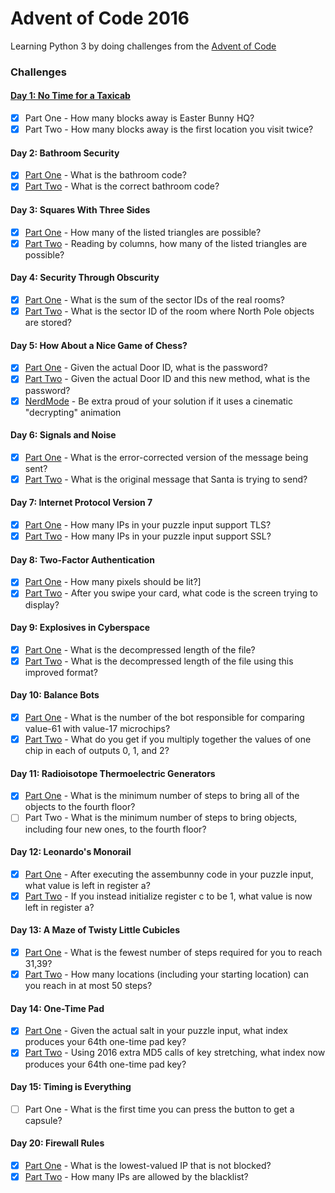 # Advent of Code 2016

Learning Python 3 by doing challenges from the [Advent of Code](http://adventofcode.com/2016) 

### Challenges
#### [Day 1: No Time for a Taxicab](src/day_01/readme.md)
- [x] Part One - How many blocks away is Easter Bunny HQ?
- [x] Part Two - How many blocks away is the first location you visit twice?

#### Day 2: Bathroom Security
- [x] [Part One](src/2-1.py) - What is the bathroom code?
- [x] [Part Two](src/2-2.py) - What is the correct bathroom code?

#### Day 3: Squares With Three Sides
- [x] [Part One](src/3-1.py) - How many of the listed triangles are possible?
- [x] [Part Two](src/3-2.py) - Reading by columns, how many of the listed triangles are possible?

#### Day 4: Security Through Obscurity
- [x] [Part One](src/4-1.py) - What is the sum of the sector IDs of the real rooms?
- [x] [Part Two](src/4-2.py) - What is the sector ID of the room where North Pole objects are stored?

#### Day 5: How About a Nice Game of Chess?
- [x] [Part One](src/5-1.py) - Given the actual Door ID, what is the password?
- [x] [Part Two](src/5-2.py) - Given the actual Door ID and this new method, what is the password?
- [x] [NerdMode](src/5-3.py) - Be extra proud of your solution if it uses a cinematic "decrypting" animation

#### Day 6: Signals and Noise
- [x] [Part One](src/6-1.py) - What is the error-corrected version of the message being sent?
- [x] [Part Two](src/6-2.py) - What is the original message that Santa is trying to send?

#### Day 7: Internet Protocol Version 7
- [x] [Part One](src/7-1.py) - How many IPs in your puzzle input support TLS?
- [x] [Part Two](src/7-2.py) - How many IPs in your puzzle input support SSL?

#### Day 8: Two-Factor Authentication
- [x] [Part One](src/8-1-8-2.py) - How many pixels should be lit?]
- [x] [Part Two](src/8-1-8-2.py) - After you swipe your card, what code is the screen trying to display?

#### Day 9: Explosives in Cyberspace
- [x] [Part One](src/9-1.py) - What is the decompressed length of the file?
- [x] [Part Two](src/9-2.py) - What is the decompressed length of the file using this improved format?

#### Day 10: Balance Bots
- [x] [Part One](src/10-1.py) - What is the number of the bot responsible for comparing value-61 with value-17 microchips?
- [x] [Part Two](src/10-2.py) - What do you get if you multiply together the values of one chip in each of outputs 0, 1, and 2?

#### Day 11: Radioisotope Thermoelectric Generators
- [x] [Part One](src/11-1.py) - What is the minimum number of steps to bring all of the objects to the fourth floor?
- [ ] Part Two - What is the minimum number of steps to bring objects, including four new ones, to the fourth floor?

#### Day 12: Leonardo's Monorail
- [x] [Part One](src/12-1.py) - After executing the assembunny code in your puzzle input, what value is left in register a?
- [x] [Part Two](src/12-2.py) - If you instead initialize register c to be 1, what value is now left in register a?

#### Day 13: A Maze of Twisty Little Cubicles
- [x] [Part One](src/13-1.py) - What is the fewest number of steps required for you to reach 31,39?
- [x] [Part Two](src/13-2.py) - How many locations (including your starting location) can you reach in at most 50 steps?

#### Day 14: One-Time Pad
- [x] [Part One](src/14-1.py) - Given the actual salt in your puzzle input, what index produces your 64th one-time pad key?
- [x] [Part Two](src/14-2.py) - Using 2016 extra MD5 calls of key stretching, what index now produces your 64th one-time pad key?

#### Day 15: Timing is Everything
- [ ] Part One - What is the first time you can press the button to get a capsule?

#### Day 20: Firewall Rules
- [x] [Part One](src/20-1.py) - What is the lowest-valued IP that is not blocked?
- [x] [Part Two](src/20-2.py) - How many IPs are allowed by the blacklist?
